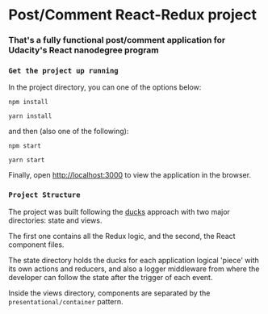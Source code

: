 # Post/Comment React-Redux project

### That's a fully functional post/comment application for Udacity's React nanodegree program

### `Get the project up running`

In the project directory, you can one of the options below:

```
npm install 

yarn install
```

and then (also one of the following):

```
npm start

yarn start
```

Finally, open [http://localhost:3000](http://localhost:3000) to view the application in the browser.


### `Project Structure`

The project was built following the [ducks](https://medium.freecodecamp.org/scaling-your-redux-app-with-ducks-6115955638be) approach with two major directories: state and views.

The first one contains all the Redux logic, and the second, the React component files.

The state directory holds the ducks for each application logical 'piece' with its own actions and reducers, and also a logger middleware from where the developer can follow the state after the trigger of each event.

Inside the views directory, components are separated by the `presentational/container` pattern.